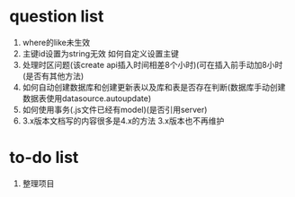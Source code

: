 # question list
1. where的like未生效
2. 主键id设置为string无效 如何自定义设置主键
3. 处理时区问题(该create api插入时间相差8个小时)(可在插入前手动加8小时(是否有其他方法)
4. 如何自动创建数据库和创建更新表以及库和表是否存在判断(数据库手动创建 数据表使用datasource.autoupdate)
5. 如何使用事务(.js文件已经有model)(是否引用server)
6. 3.x版本文档写的内容很多是4.x的方法 3.x版本也不再维护

# to-do list
1. 整理项目